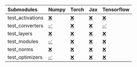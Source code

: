| Submodules       | Numpy                                                                                                                           | Torch                                                                                                                           | Jax                                                                                                                             | Tensorflow                                                                                                                      |
|:-----------------|:--------------------------------------------------------------------------------------------------------------------------------|:--------------------------------------------------------------------------------------------------------------------------------|:--------------------------------------------------------------------------------------------------------------------------------|:--------------------------------------------------------------------------------------------------------------------------------|
| test_activations | <a href="https://github.com/unifyai/ivy/runs/7981071394?check_suite_focus=true" rel="noopener noreferrer" target="_blank">❌</a> | <a href="https://github.com/unifyai/ivy/runs/7981072041?check_suite_focus=true" rel="noopener noreferrer" target="_blank">❌</a> | <a href="https://github.com/unifyai/ivy/runs/7981072684?check_suite_focus=true" rel="noopener noreferrer" target="_blank">❌</a> | <a href="https://github.com/unifyai/ivy/runs/7981073549?check_suite_focus=true" rel="noopener noreferrer" target="_blank">❌</a> |
| test_converters  | <a href="https://github.com/unifyai/ivy/runs/7981071514?check_suite_focus=true" rel="noopener noreferrer" target="_blank">✅</a> | <a href="https://github.com/unifyai/ivy/runs/7981072135?check_suite_focus=true" rel="noopener noreferrer" target="_blank">❌</a> | <a href="https://github.com/unifyai/ivy/runs/7981072797?check_suite_focus=true" rel="noopener noreferrer" target="_blank">❌</a> | <a href="https://github.com/unifyai/ivy/runs/7981073668?check_suite_focus=true" rel="noopener noreferrer" target="_blank">✅</a> |
| test_layers      | <a href="https://github.com/unifyai/ivy/runs/7981071653?check_suite_focus=true" rel="noopener noreferrer" target="_blank">❌</a> | <a href="https://github.com/unifyai/ivy/runs/7981072232?check_suite_focus=true" rel="noopener noreferrer" target="_blank">❌</a> | <a href="https://github.com/unifyai/ivy/runs/7981072939?check_suite_focus=true" rel="noopener noreferrer" target="_blank">❌</a> | <a href="https://github.com/unifyai/ivy/runs/7981073787?check_suite_focus=true" rel="noopener noreferrer" target="_blank">❌</a> |
| test_modules     | <a href="https://github.com/unifyai/ivy/runs/7981071747?check_suite_focus=true" rel="noopener noreferrer" target="_blank">✅</a> | <a href="https://github.com/unifyai/ivy/runs/7981072343?check_suite_focus=true" rel="noopener noreferrer" target="_blank">❌</a> | <a href="https://github.com/unifyai/ivy/runs/7981073116?check_suite_focus=true" rel="noopener noreferrer" target="_blank">❌</a> | <a href="https://github.com/unifyai/ivy/runs/7981073929?check_suite_focus=true" rel="noopener noreferrer" target="_blank">❌</a> |
| test_norms       | <a href="https://github.com/unifyai/ivy/runs/7981071838?check_suite_focus=true" rel="noopener noreferrer" target="_blank">❌</a> | <a href="https://github.com/unifyai/ivy/runs/7981072435?check_suite_focus=true" rel="noopener noreferrer" target="_blank">❌</a> | <a href="https://github.com/unifyai/ivy/runs/7981073260?check_suite_focus=true" rel="noopener noreferrer" target="_blank">❌</a> | <a href="https://github.com/unifyai/ivy/runs/7981074062?check_suite_focus=true" rel="noopener noreferrer" target="_blank">❌</a> |
| test_optimizers  | <a href="https://github.com/unifyai/ivy/runs/7981071942?check_suite_focus=true" rel="noopener noreferrer" target="_blank">✅</a> | <a href="https://github.com/unifyai/ivy/runs/7981072559?check_suite_focus=true" rel="noopener noreferrer" target="_blank">❌</a> | <a href="https://github.com/unifyai/ivy/runs/7981073413?check_suite_focus=true" rel="noopener noreferrer" target="_blank">❌</a> | <a href="https://github.com/unifyai/ivy/runs/7981074178?check_suite_focus=true" rel="noopener noreferrer" target="_blank">❌</a> |
